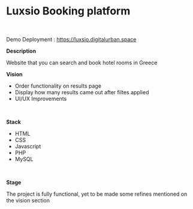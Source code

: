 <h1> Luxsio Booking platform </h1><br>

Demo Deployment : https://luxsio.digitalurban.space
<br>


<strong>Description</strong><br>

Website that you can search and book hotel rooms in Greece<br>

<strong>Vision</strong><br>  
<ul>
  <li>Order functionality on results page</li>
  <li>Display how many results came out after filtes applied</li>
  <li>UI/UX Improvements</li>
  
</ul>
<br>
 
<strong>Stack</strong><br>
<ul>
  <li>HTML</li>
  <li>CSS</li>
  <li>Javascript</li>
  <li>PHP</li>
  <li>MySQL</li>  
</ul>
 <br>

<strong>Stage</strong><br>

The project is fully functional, yet to be made some refines mentioned on the vision section


